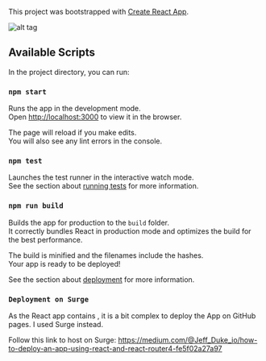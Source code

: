 This project was bootstrapped with [Create React App](https://github.com/facebook/create-react-app).

![alt tag](https://user-images.githubusercontent.com/22171885/96488913-59558480-125c-11eb-90dd-0b03689bb057.png)

## Available Scripts

In the project directory, you can run:

### `npm start`

Runs the app in the development mode.<br />
Open [http://localhost:3000](http://localhost:3000) to view it in the browser.

The page will reload if you make edits.<br />
You will also see any lint errors in the console.

### `npm test`

Launches the test runner in the interactive watch mode.<br />
See the section about [running tests](https://facebook.github.io/create-react-app/docs/running-tests) for more information.

### `npm run build`

Builds the app for production to the `build` folder.<br />
It correctly bundles React in production mode and optimizes the build for the best performance.

The build is minified and the filenames include the hashes.<br />
Your app is ready to be deployed!

See the section about [deployment](https://facebook.github.io/create-react-app/docs/deployment) for more information.

### `Deployment on Surge`

As the React app contains <BrowserRouter>, it is a bit complex to deploy the App on GitHub pages. I used Surge instead.
  
Follow this link to host on Surge: https://medium.com/@Jeff_Duke_io/how-to-deploy-an-app-using-react-and-react-router4-fe5f02a27a97

